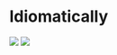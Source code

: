 # Idiomatically

![](https://github.com/mmanela/idiomatically/workflows/Node%20CI/badge.svg) ![](https://github.com/mmanela/idiomatically/workflows/Docker%20Image%20CI/badge.svg)
